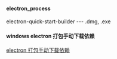 #### electron_process
electron-quick-start-builder --- .dmg, .exe

#### windows electron 打包手动下载依赖
[electron 打包手动下载依赖](https://www.jianshu.com/p/a46b7108bc47)

